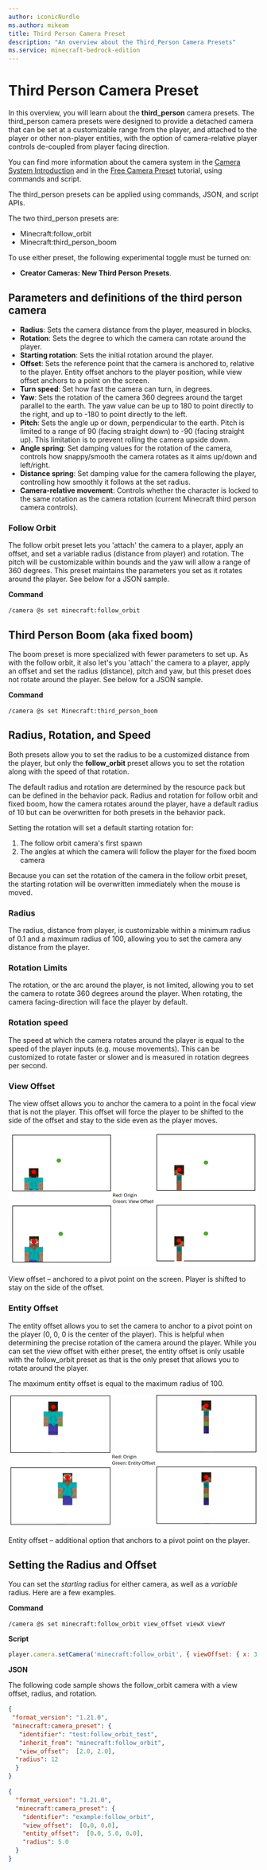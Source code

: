 ```yaml
---
author: iconicNurdle
ms.author: mikeam
title: Third Person Camera Preset
description: "An overview about the Third_Person Camera Presets"
ms.service: minecraft-bedrock-edition
---
```


# Third Person Camera Preset

In this overview, you will learn about the **third_person** camera presets. 
The third_person camera presets were designed to provide a detached camera that can be set at a customizable range from the player, and attached to the player or other non-player entities, with the option of camera-relative player controls de-coupled from player facing direction. 

You can find more information about the camera system in the [Camera System Introduction](CameraCommandIntroduction.md) and in the [Free Camera Preset](CameraPresetFree.md) tutorial, using commands and script.

The third_person presets can be applied using commands, JSON, and script APIs.

The two third_person presets are:

-	Minecraft:follow_orbit
-	Minecraft:third_person_boom

To use either preset, the following experimental toggle must be turned on:

- **Creator Cameras: New Third Person Presets**.


## Parameters and definitions of the third person camera 

- **Radius**: Sets the camera distance from the player, measured in blocks. 
- **Rotation**: Sets the degree to which the camera can rotate around the player. 
- **Starting rotation**: Sets the initial rotation around the player. 
- **Offset**: Sets the reference point that the camera is anchored to, relative to the player. Entity offset anchors to the player position, while view offset anchors to a point on the screen. 
- **Turn speed**: Set how fast the camera can turn, in degrees. 
- **Yaw**: Sets the rotation of the camera 360 degrees around the target parallel to the earth. The yaw value can be up to 180 to point directly to the right, and up to -180 to point directly to the left. 
- **Pitch**: Sets the angle up or down, perpendicular to the earth. Pitch is limited to a range of 90 (facing straight down) to -90 (facing straight up). This limitation is to prevent rolling the camera upside down. 
- **Angle spring**: Set damping values for the rotation of the camera, controls how snappy/smooth the camera rotates as it aims up/down and left/right. 
- **Distance spring**: Set damping value for the camera following the player, controlling how smoothly it follows at the set radius.  
- **Camera-relative movement**: Controls whether the character is locked to the same rotation as the camera rotation (current Minecraft third person camera controls). 

### Follow Orbit

The follow orbit preset lets you 'attach' the camera to a player, apply an offset, and set a variable radius (distance from player) and rotation. The pitch will be customizable within bounds and the yaw will allow a range of 360 degrees. This preset maintains the parameters you set as it rotates around the player. See below for a JSON sample. 

**Command**

`/camera @s set minecraft:follow_orbit`


## Third Person Boom (aka fixed boom) 

The boom preset is more specialized with fewer parameters to set up. As with the follow orbit, it also let's you 'attach' the camera to a player, apply an offset and set the radius (distance), pitch and yaw, but this preset does not rotate around the player. See below for a JSON sample.  

**Command**

`/camera @s set Minecraft:third_person_boom`


## Radius, Rotation, and Speed 

Both presets allow you to set the radius to be a customized distance from the player, but only the **follow_orbit** preset allows you to set the rotation along with the speed of that rotation. 

The default radius and rotation are determined by the resource pack but can be defined in the behavior pack. Radius and rotation for follow orbit and fixed boom, how the camera rotates around the player, have a default radius of 10 but can be overwritten for both presets in the behavior pack. 

Setting the rotation will set a default starting rotation for:  

1. The follow orbit camera's first spawn  
1. The angles at which the camera will follow the player for the fixed boom camera

Because you can set the rotation of the camera in the follow orbit preset, the starting rotation will be overwritten immediately when the mouse is moved. 

### Radius

The radius, distance from player, is customizable within a minimum radius of 0.1 and a maximum radius of 100, allowing you to set the camera any distance from the player. 

### Rotation Limits

The rotation, or the arc around the player, is not limited, allowing you to set the camera to rotate 360 degrees around the player. When rotating, the camera facing-direction will face the player by default.

### Rotation speed    

The speed at which the camera rotates around the player is equal to the speed of the player inputs (e.g. mouse movements). This can be customized to rotate faster or slower and is measured in rotation degrees per second. 


### View Offset

The view offset allows you to anchor the camera to a point in the focal view that is not the player. This offset will force the player to be shifted to the side of the offset and stay to the side even as the player moves.  

![image of Steve with dots demonstrating the origin and the view offset](Media/view_offset.png)

View offset – anchored to a pivot point on the screen. Player is shifted to stay on the side of the offset.

### Entity Offset

The entity offset allows you to set the camera to anchor to a pivot point on the player (0, 0, 0 is the center of the player). This is helpful when determining the precise rotation of the camera around the player. While you can set the view offset with either preset, the entity offset is only usable with the follow_orbit preset as that is the only preset that allows you to rotate around the player. 

The maximum entity offset is equal to the maximum radius of 100.

![image of Steve with dots demonstrating the origin and the entity offset](Media/entity_offset.png)

Entity offset – additional option that anchors to a pivot point on the player.

## Setting the Radius and Offset 

You can set the _starting_ radius for either camera, as well as a _variable_ radius. Here are a few examples. 

**Command**

`/camera @s set minecraft:follow_orbit view_offset viewX viewY`

**Script**

```javascript
player.camera.setCamera('minecraft:follow_orbit', { viewOffset: { x: 3, y: 3 } });
```

**JSON**

The following code sample shows the follow_orbit camera with a view offset, radius, and rotation. 

```json
{ 
 "format_version": "1.21.0",  
 "minecraft:camera_preset": {  
   "identifier": "test:follow_orbit_test",  
   "inherit_from": "minecraft:follow_orbit",  
   "view_offset":  [2.0, 2.0],  
  "radius": 12  
  } 
} 
```
 
```json
{ 
  "format_version": "1.21.0", 
  "minecraft:camera_preset": { 
    "identifier": "example:follow_orbit", 
    "view_offset":  [0.0, 0.0], 
    "entity_offset":  [0.0, 5.0, 0.0], 
    "radius": 5.0 
  } 
} 
```


